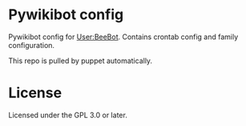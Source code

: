 # Pywikibot config

Pywikibot config for [User:BeeBot](https://meta.miraheze.org/wiki/User:BeeBot). Contains crontab config and family configuration.

This repo is pulled by puppet automatically.

# License

Licensed under the GPL 3.0 or later.
